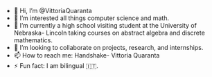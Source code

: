- 👋 Hi, I’m @VittoriaQuaranta
- 👀 I’m interested all things computer science and math.
- 🌱 I’m currently a high school visiting student at the University of Nebraska- Lincoln taking courses on abstract algebra and discrete mathematics.
- 💞️ I’m looking to collaborate on projects, research, and internships.
- 📫 How to reach me: Handshake- Vittoria Quaranta
- ⚡ Fun fact: I am bilingual 🇮🇹.

<!---
VittoriaQuaranta/VittoriaQuaranta is a ✨ special ✨ repository because its `README.md` (this file) appears on your GitHub profile.
You can click the Preview link to take a look at your changes.
--->

